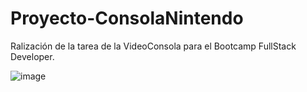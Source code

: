 # Proyecto-ConsolaNintendo


Ralización de la tarea de la VideoConsola para el Bootcamp FullStack Developer.

![image](https://user-images.githubusercontent.com/86298325/134372734-c88f68da-5750-4e8b-b02a-0fd53de66b75.png)
